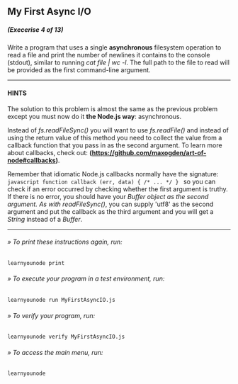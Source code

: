 ## My First Async I/O
##### (Execerise 4 of 13)
Write a program that uses a single __asynchronous__ filesystem operation to read a file and print the number of newlines it contains to the console (stdout), similar to running *cat file | wc -l*.
The full path to the file to read will be provided as the first command-line argument.

___
#### HINTS
The solution to this problem is almost the same as the previous problem except you must now do it __the Node.js way__: asynchronous.

Instead of *fs.readFileSync()* you will want to use *fs.readFile()* and instead of using the return value of this method you need to collect the value from a callback function that you pass in as the second argument. To learn more about callbacks, check out:
__(https://github.com/maxogden/art-of-node#callbacks)__.

Remember that idiomatic Node.js callbacks normally have the signature:
    ```javascript
    function callback (err, data) { /* ... */ }
    ```
so you can check if an error occurred by checking whether the first argument is truthy. If there is no error, you should have your *Buffer object as the second argument. As with readFileSync()*, you can supply 'utf8' as the second argument and put the callback as the third argument and you will get a *String* instead of a *Buffer*.

___
###### » To print these instructions again, run:
    learnyounode print
###### » To execute your program in a test environment, run:
    learnyounode run MyFirstAsyncIO.js
###### » To verify your program, run:
    learnyounode verify MyFirstAsyncIO.js
###### » To access the main menu, run:
    learnyounode
